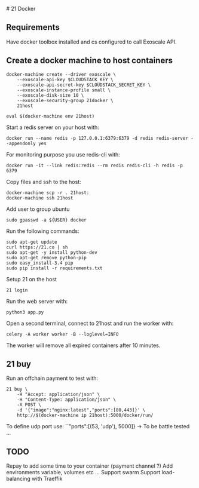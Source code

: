 # 21 Docker

## Requirements

Have docker toolbox installed and cs configured to call Exoscale API.

## Create a docker machine to host containers

    docker-machine create --driver exoscale \
        --exoscale-api-key $CLOUDSTACK_KEY \
        --exoscale-api-secret-key $CLOUDSTACK_SECRET_KEY \
        --exoscale-instance-profile small \
        --exoscale-disk-size 10 \
        --exoscale-security-group 21docker \
        21host

    eval $(docker-machine env 21host)

Start a redis server on your host with:

    docker run --name redis -p 127.0.0.1:6379:6379 -d redis redis-server --appendonly yes

For monitoring purpose you use redis-cli with:

    docker run -it --link redis:redis --rm redis redis-cli -h redis -p 6379

Copy files and ssh to the host:
    
    docker-machine scp -r . 21host:
    docker-machine ssh 21host

Add user to group ubuntu

    sudo gpasswd -a ${USER} docker

Run the following commands:

    sudo apt-get update
    curl https://21.co | sh
    sudo apt-get -y install python-dev
    sudo apt-get remove python-pip
    sudo easy_install-3.4 pip
    sudo pip install -r requirements.txt


Setup 21 on the host

    21 login

Run the web server with:

    python3 app.py

Open a second terminal, connect to 21host and run the worker with:

    celery -A worker worker -B --loglevel=INFO

The worker will remove all expired containers after 10 minutes.

## 21 buy

Run an offchain payment to test with:

    21 buy \
        -H "Accept: application/json" \
        -H "Content-Type: application/json" \
        -X POST \
        -d '{"image":"nginx:latest","ports":[80,443]}' \
        http://$(docker-machine ip 21host):5000/docker/run/

To define udp port use: ``"ports":[(53, 'udp'), 5000]} -> To be battle tested ...

## TODO

Repay to add some time to your container (payment channel ?)
Add environments variable, volumes etc ...
Support swarm
Support load-balancing with Traeffik
